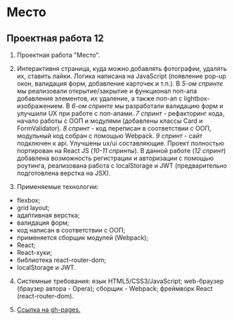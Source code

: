 # Место

## Проектная работа 12

1. Проектная работа "Место".

2. Интерактивня страница, куда можно добавлять фотографии, удалять их, ставить лайки. Логика написана на JavaScript (появление pop-up окон, валидация форм, добавление карточек и т.п.). В *5-ом спринте* мы реализовали открытие/закрытие и функционал поп-апа добавления элементов, их удаление, а также поп-ап с lightbox-изображением. В *6-ом спринте* мы разработали валидацию форм и улучшили UX при работе с поп-апами. *7 спринт* - рефакторинг кода, начало работы с ООП и модулями (добавлены классы Card и FormValidator). *8 спринт* - код переписан в соответствии с ООП, модульный код собран с помощью Webpack. *9 спринт* - сайт подключен к api. Улучшены ux/ui составляющие.
Проект полностью портирован на React JS (*10-11 спринты*).
В данной работе (*12 спринт*) добавлена возможность регистрации и авторизации с помощью роутинга, реализована работа с localStorage и JWT (предварительно подготовлена верстка на JSX).

3. Применяемые технологии:
  - flexbox;
  - grid layout;
  - адаптивная верстка;
  - валидация форм;
  - код написан в соответствии с ООП;
  - применяется сборщик модулей (Webpack);
  - React;
  - React-хуки;
  - библиотека react-router-dom;
  - localStorage и JWT.

4. Системные требования: язык HTML5/CSS3/JavaScript; web-браузер (браузер автора - Opera); сборщик - Webpack; фреймворк React (react-router-dom).

5. [Ссылка на gh-pages.](https://antoshkow.github.io/mesto/ "Ссылка на gh-pages.")
